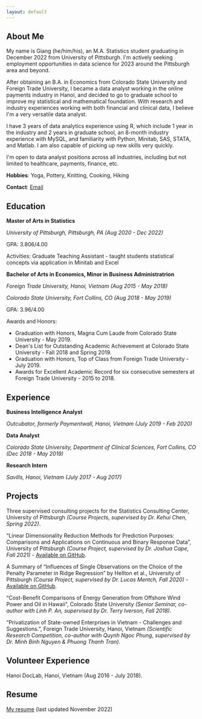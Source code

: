 ```yaml
---
layout: default
---
```


## About Me

My name is Giang (he/him/his), an M.A. Statistics student graduating in December 2022 from University of Pittsburgh. I'm actively seeking employment opportunities in data science for 2023 around the Pittsburgh area and beyond.

After obtaining an B.A. in Economics from Colorado State University and Foreign Trade University, I became a data analyst working in the online payments industry in Hanoi, and decided to go to graduate school to improve my statistical and mathematical foundation. With research and industry experiences working with both financial and clinical data, I believe I'm a very versatile data analyst. 

I have 3 years of data analytics experience using R, which include 1 year in the industry and 2 years in graduate school, an 8-month industry experience with MySQL, and familiarity with Python, Minitab, SAS, STATA, and Matlab. I am also capable of picking up new skills very quickly.

I'm open to data analyst positions across all industries, including but not limited to healthcare, payments, finance, etc.

**Hobbies**: Yoga, Pottery, Knitting, Cooking, Hiking

**Contact**: [Email](vutatruonggiang@gmail.com)

## Education

**Master of Arts in Statistics** 

*University of Pittsburgh, Pittsburgh, PA (Aug 2020 - Dec 2022)*

GPA: 3.806/4.00

Activities: Graduate Teaching Assistant - taught students statistical concepts via application in Minitab and Excel 

**Bachelor of Arts in Economics, Minor in Business Administratrion**

*Foreign Trade University, Hanoi, Vietnam (Aug 2015 - May 2018)*

*Colorado State University, Fort Collins, CO (Aug 2018 - May 2019)*

GPA: 3.96/4.00

Awards and Honors:

* Graduation with Honors, Magna Cum Laude from Colorado State University - May 2019.
* Dean's List for Outstanding Academic Achievement at Colorado State University - Fall 2018 and Spring 2019.
* Graduation with Honors, Top of Class from Foreign Trade University - July 2019.
* Awards for Excellent Academic Record for six consecutive semesters at Foreign Trade University - 2015 to 2018.

## Experience

**Business Intelligence Analyst**

*Outcubator, formerly Paymentwall, Hanoi, Vietnam (July 2019 - Feb 2020)*

**Data Analyst**

*Colorado State University, Department of Clinical Sciences, Fort Collins, CO (Dec 2018 - May 2019)*

**Research Intern**

*Savills, Hanoi, Vietnam (July 2017 - Aug 2017)*

## Projects

Three supervised consulting projects for the Statistics Consulting Center, University of Pittsburgh *(Course Projects, supervised by Dr. Kehui Chen, Spring 2022)*.

“Linear Dimensionality Reduction Methods for Prediction Purposes: Comparisons and Applications on Continuous and Binary Response Data”, University of Pittsburgh *(Course Project, supervised by Dr. Joshua Cape, Fall 2021)* - [Available on GitHub](https://github.com/giaangvu/Linear_Dimensionality_Reduction).

A Summary of “Influences of Single Observations on the Choice of the Penalty Parameter in Ridge Regression” by Hellton et al., University of Pittsburgh *(Course Project, supervised by Dr. Lucas Mentch, Fall 2020)* - [Available on GitHub](https://github.com/giaangvu/Ridge_Penalty_Parameter).

“Cost-Benefit Comparisons of Energy Generation from Offshore Wind Power and Oil in Hawaii”, Colorado State University *(Senior Seminar, co-author with Linh P. An, supervised by Dr. Terry Iverson, Fall 2018)*.

“Privatization of State-owned Enterprises in Vietnam - Challenges and Suggestions.”, Foreign Trade University, Hanoi, Vietnam *(Scientific Research Competition, co-author with Quynh Ngoc Phung, supervised by Dr. Minh Binh Nguyen & Phuong Thanh Tran)*.

## Volunteer Experience

Hanoi DocLab, Hanoi, Vietnam (Aug 2016 - July 2018).

## Resume

[My resume](https://drive.google.com/file/d/1-oU5aAQ88II8_Ngtx6YXcO9Waadmv8fq/view?usp=sharing) (last updated November 2022)
